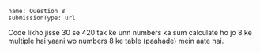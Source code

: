 ```ngMeta
name: Question 8
submissionType: url
```

Code likho jisse 30 se 420 tak ke unn numbers ka sum calculate ho jo 8 ke multiple hai yaani wo numbers 8 ke table (paahade) mein aate hai.